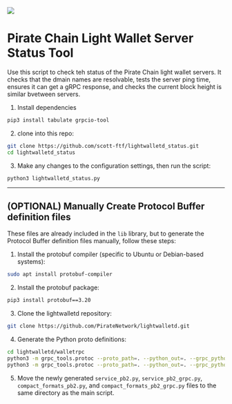 
<img src="https://i.imgur.com/ly4aSer.png">

# Pirate Chain Light Wallet Server Status Tool

Use this script to check teh status of the Pirate Chain light wallet servers. It checks that the dmain names are resolvable, tests the server ping time, ensures it can get a gRPC response, and checks the current block height is similar bvetween servers.

1. Install dependencies
```bash
pip3 install tabulate grpcio-tool
```

2. clone into this repo:
```bash
git clone https://github.com/scott-ftf/lightwalletd_status.git
cd lightwalletd_status
```

3. Make any changes to the configuration settings, then run the script:
```bash
python3 lightwalletd_status.py
```



---

## (OPTIONAL) Manually Create Protocol Buffer definition files

These files are already included in the `lib` library, but to generate the Protocol Buffer definition files manually, follow these steps:

1. Install the protobuf compiler (specific to Ubuntu or Debian-based systems):

```bash
sudo apt install protobuf-compiler
```

2. Install the protobuf package:
```bash
pip3 install protobuf==3.20
```

3. Clone the lightwalletd repository:
```bash
git clone https://github.com/PirateNetwork/lightwalletd.git
```

4. Generate the Python proto definitions:
```bash
cd lightwalletd/walletrpc
python3 -m grpc_tools.protoc --proto_path=. --python_out=. --grpc_python_out=. service.proto
python3 -m grpc_tools.protoc --proto_path=. --python_out=. --grpc_python_out=. compact_formats.proto

```

5. Move the newly generated `service_pb2.py`, `service_pb2_grpc.py`, `compact_formats_pb2.py`, and `compact_formats_pb2_grpc.py` files to the same directory as the main script.
